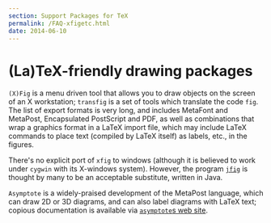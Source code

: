 ```yaml
---
section: Support Packages for TeX
permalink: /FAQ-xfigetc.html
date: 2014-06-10
---
```


# (La)TeX-friendly drawing packages

`(X)Fig` is a menu driven tool that allows you to
draw objects on the screen of an X workstation; `transfig`
is a set of tools which translate the code `fig`.  The list
of export formats is very long, and includes MetaFont and MetaPost,
Encapsulated PostScript and PDF, as well as combinations that wrap
a graphics format in a LaTeX import file, which may include
LaTeX commands to place text (compiled by LaTeX itself) as
labels, etc., in the figures.

There's no explicit port of `xfig` to windows (although it is
believed to work under `cygwin` with its X-windows system).
However, the program 
[`jfig`](https://tams-www.informatik.uni-hamburg.de/applets/hades/classdoc/overview-summary.html)
is thought by many to be an acceptable substitute, written in Java.

`Asymptote` is a widely-praised development of the MetaPost
language, which can draw 2D or 3D diagrams, and can also label
diagrams with LaTeX text; copious documentation is available via
[`asymptote`s web site](http://asymptote.sourceforge.net).

